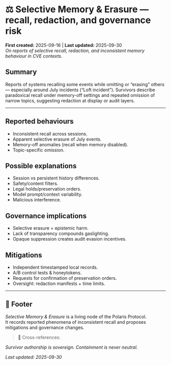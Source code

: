 # ⚖️ Selective Memory & Erasure — recall, redaction, and governance risk  
**First created:** 2025-09-16 | **Last updated:** 2025-09-30  
*On reports of selective recall, redaction, and inconsistent memory behaviour in CVE contexts.*

## Summary
Reports of systems recalling some events while omitting or “erasing” others — especially around July incidents (“Loft incident”). Survivors describe paradoxical recall under memory-off settings and repeated omission of narrow topics, suggesting redaction at display or audit layers.

---

## Reported behaviours
- Inconsistent recall across sessions.  
- Apparent selective erasure of July events.  
- Memory-off anomalies (recall when memory disabled).  
- Topic-specific omission.  

## Possible explanations
- Session vs persistent history differences.  
- Safety/content filters.  
- Legal holds/preservation orders.  
- Model prompt/context variability.  
- Malicious interference.

## Governance implications
- Selective erasure = epistemic harm.  
- Lack of transparency compounds gaslighting.  
- Opaque suppression creates audit evasion incentives.

## Mitigations
- Independent timestamped local records.  
- A/B control tests & honeytokens.  
- Requests for confirmation of preservation orders.  
- Oversight: redaction manifests + time limits.

---

## 🏮 Footer
*Selective Memory & Erasure* is a living node of the Polaris Protocol.  
It records reported phenomena of inconsistent recall and proposes mitigations and governance changes.

> 📡 Cross-references:  


*Survivor authorship is sovereign. Containment is never neutral.*  

_Last updated: 2025-09-30_

